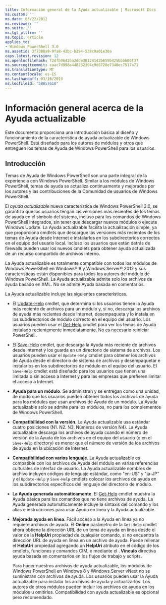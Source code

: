 ```yaml
---
title: Información general de la Ayuda actualizable | Microsoft Docs
ms.custom: ''
ms.date: 03/22/2012
ms.reviewer: ''
ms.suite: ''
ms.tgt_pltfrm: ''
ms.topic: article
applies_to:
- Windows PowerShell 3.0
ms.assetid: 3f7388a9-9fa8-42bc-b294-538c9a01e30a
caps.latest.revision: 12
ms.openlocfilehash: f2dfb9642ba2dde38124142b659b425bbbb00f37
ms.sourcegitcommit: caac7d098a448232304c9d6728e7340ec7517a71
ms.translationtype: MT
ms.contentlocale: es-ES
ms.lasthandoff: 03/16/2019
ms.locfileid: "58057610"
---
```

# <a name="updatable-help-overview"></a>Información general acerca de la Ayuda actualizable

Este documento proporciona una introducción básica al diseño y funcionamiento de la característica de ayuda actualizable de Windows PowerShell. Está diseñado para los autores de módulos y otros que entreguen los temas de Ayuda de Windows PowerShell para los usuarios.

## <a name="introduction"></a>Introducción

Temas de Ayuda de Windows PowerShell son una parte integral de la experiencia con Windows PowerShell. Similar a los módulos de Windows PowerShell, temas de ayuda se actualiza continuamente y mejorados por los autores y las contribuciones de la Comunidad de usuarios de Windows PowerShell.

El *ayuda actualizable* nueva característica de Windows PowerShell 3.0, se garantiza que los usuarios tengan las versiones más recientes de los temas de ayuda en el símbolo del sistema, incluso para los comandos de Windows PowerShell integrados, sin tener que descargar nuevos módulos o ejecute Windows Update. La Ayuda actualizable facilita la actualización simple, ya que proporciona cmdlets que descargue las versiones más recientes de los temas de Ayuda desde Internet e instalarlos en los subdirectorios correctos en el equipo del usuario local. Incluso los usuarios que están detrás de firewalls pueden usar los nuevos cmdlets para obtener ayuda actualizada de un recurso compartido de archivos interno.

La Ayuda actualizable es totalmente compatible con todos los módulos de Windows PowerShell en Windows® 8 y Windows Server® 2012 y sus características están disponibles para todos los autores del módulo de Windows PowerShell. La Ayuda actualizable admite solo los archivos de ayuda basado en XML. No se admite Ayuda basada en comentarios.

La Ayuda actualizable incluye las siguientes características.

- El [Update-Help](/powershell/module/Microsoft.PowerShell.Core/Update-Help) cmdlet, que determina si los usuarios tienen la Ayuda más reciente de archivos para un módulo y, si no, descarga los archivos de ayuda más recientes desde Internet, desempaqueta y lo instala en los subdirectorios de módulo correcto en el equipo del usuario.
  Los usuarios pueden usar el [Get-Help](/powershell/module/Microsoft.PowerShell.Core/Get-Help) cmdlet para ver los temas de Ayuda instalado recientemente inmediatamente.
  No es necesario reiniciar PowerShell.

- El [Save-Help](/powershell/module/Microsoft.PowerShell.Core/Save-Help) cmdlet, que descarga la Ayuda más reciente de archivos desde Internet y los guarda en un directorio de sistema de archivos. Los usuarios pueden usar el `Update-Help` cmdlet para obtener los archivos de Ayuda desde el directorio de sistema de archivos y desempaquetar e instalarlos en los subdirectorios de módulo en el equipo del usuario. El `Save-Help` cmdlet está diseñado para los usuarios que tienen una limitada o sin acceso a Internet y para las empresas que prefieren limitar el acceso a Internet.

- **Ayuda para un módulo**. Se administran y se entregan como una unidad, de modo que los usuarios pueden obtener todos los archivos de ayuda para los módulos que usan archivos de Ayuda de un módulo. La Ayuda actualizable solo se admite para los módulos, no para los complementos de Windows PowerShell.

- **Compatibilidad con la versión**. La Ayuda actualizable usa estándar cuatro posiciones (N1. N2. N3. Números de versión N4). La Ayuda actualizable descarga los archivos de ayuda cuando el número de versión de la Ayuda de los archivos en el equipo del usuario (o en el `Save-Help` directory) es menor que el número de versión de los archivos de ayuda en la ubicación de Internet.

- **Compatibilidad con varios lenguaje**. La Ayuda actualizable es compatible con los archivos de Ayuda del módulo en varias referencias culturales de interfaz de usuario. La Ayuda actualizable nombres de archivo incluyen códigos de lenguaje estándar, como "en-US" y "ja-JP" y el `Update-Help` y `Save-Help` cmdlets colocar los archivos de ayuda en los subdirectorios específicos del lenguaje del directorio de módulo.

- **La Ayuda generada automáticamente**. El [Get-Help](/powershell/module/Microsoft.PowerShell.Core/Get-Help) cmdlet muestra la Ayuda básica para los comandos que no tiene archivos de ayuda. La Ayuda generada automáticamente incluye la sintaxis del comando y los alias e instrucciones para usar Ayuda en línea y la Ayuda actualizable.

- **Mejorada ayuda en línea**. Fácil acceso a la Ayuda en línea ya no requiere archivos de ayuda. El **Online** parámetro de la `Get-Help` cmdlet ahora obtiene la dirección URL de un tema de ayuda en línea desde el valor de la **HelpUri** propiedad de cualquier comando, si no encuentra la dirección URL de ayuda en línea en un archivo de ayuda. Puede rellenar el **HelpUri** propiedad agregando un **HelpUri** atributo en el código de los cmdlets, funciones y comandos CIM, o mediante el **. Vínculo** directiva ayuda basada en comentarios en los flujos de trabajo y scripts.

  Para hacer nuestros archivos de ayuda actualizable, los módulos de Windows PowerShell en Windows 8 y Windows Server vNext no se suministran con archivos de ayuda. Los usuarios pueden usar la Ayuda actualizable para instalar los archivos de ayuda y actualizarlos. Los autores de otros módulos pueden incluir los archivos de ayuda en los módulos u omitirlos. Compatibilidad con ayuda actualizable es opcional pero recomendado.
